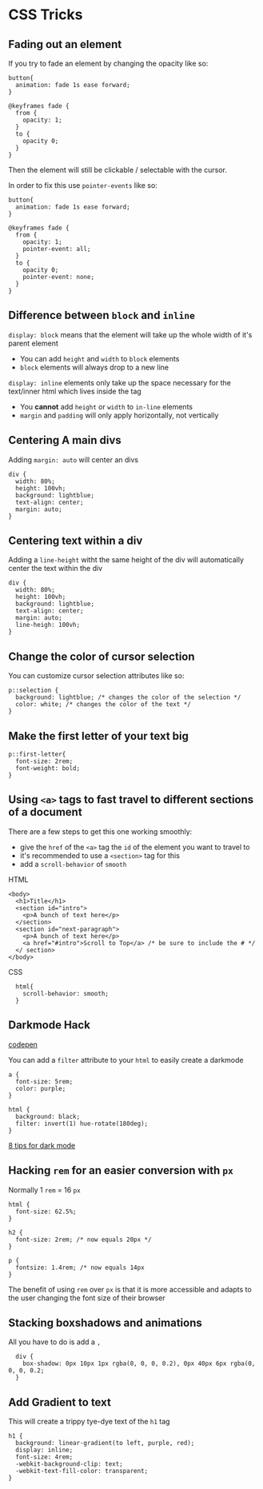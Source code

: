 # CSS Tricks

## Fading out an element

If you try to fade an element by changing the opacity like so:

```
button{
  animation: fade 1s ease forward;
}

@keyframes fade {
  from {
    opacity: 1;
  }
  to {
    opacity 0;
  }
}
```

Then the element will still be clickable / selectable with the cursor.

In order to fix this use `pointer-events` like so:

```
button{
  animation: fade 1s ease forward;
}

@keyframes fade {
  from {
    opacity: 1;
    pointer-event: all;
  }
  to {
    opacity 0;
    pointer-event: none;
  }
}
```

## Difference between `block` and `inline`

`display: block` means that the element will take up the whole width of it's parent element

- You can add `height` and `width` to `block` elements
- `block` elements will always drop to a new line

`display: inline` elements only take up the space necessary for the text/inner html which lives inside the tag

- You **cannot** add `height` or `width` to `in-line` elements
- `margin` and `padding` will only apply horizontally, not vertically

## Centering A main divs

Adding `margin: auto` will center an divs

```
div {
  width: 80%;
  height: 100vh;
  background: lightblue;
  text-align: center;
  margin: auto;
}
```
## Centering text within a div

Adding a `line-height` witht the same height of the div will automatically center the text within the div

```
div {
  width: 80%;
  height: 100vh;
  background: lightblue;
  text-align: center;
  margin: auto;
  line-heigh: 100vh;
}
```

## Change the color of cursor selection

You can customize cursor selection attributes like so:

```
p::selection {
  background: lightblue; /* changes the color of the selection */
  color: white; /* changes the color of the text */
}
```

## Make the first letter of your text big

```
p::first-letter{
  font-size: 2rem;
  font-weight: bold;
}
```

## Using `<a>` tags to fast travel to different sections of a document

There are a few steps to get this one working smoothly:

- give the `href` of the `<a>` tag the `id` of the element you want to travel to
- it's recommended to use a `<section>` tag for this
- add a `scroll-behavior` of `smooth`

HTML
```
<body>
  <h1>Title</h1>
  <section id="intro">
    <p>A bunch of text here</p>
  </section>
  <section id="next-paragraph">
    <p>A bunch of text here</p>
    <a href="#intro">Scroll to Top</a> /* be sure to include the # */
  </ section> 
</body>
```
CSS 
```
  html{
    scroll-behavior: smooth;
  }
```

## Darkmode Hack
[codepen](https://codepen.io/trickco/pen/MWeNaoP)

You can add a `filter` attribute to your `html` to easily create a darkmode

```
a {
  font-size: 5rem;
  color: purple;
}

html {
  background: black;
  filter: invert(1) hue-rotate(180deg);
}

```

[8 tips for dark mode](https://uxplanet.org/8-tips-for-dark-theme-design-8dfc2f8f7ab6)

## Hacking `rem` for an easier conversion with `px`

Normally 1 `rem` = 16 `px`

```
html {
  font-size: 62.5%;
}

h2 {
  font-size: 2rem; /* now equals 20px */
}

p {
  fontsize: 1.4rem; /* now equals 14px
}
```

The benefit of using `rem` over `px` is that it is more accessible and adapts to the user changing the font size of their browser

## Stacking boxshadows and animations

All you have to do is add a `,`

```
  div {
    box-shadow: 0px 10px 1px rgba(0, 0, 0, 0.2), 0px 40px 6px rgba(0, 0, 0, 0.2;
  }
```

## Add Gradient to text

This will create a trippy tye-dye text of the `h1` tag

```
h1 {
  background: linear-gradient(to left, purple, red);
  display: inline;
  font-size: 4rem;
  -webkit-background-clip: text;
  -webkit-text-fill-color: transparent;
}
```








